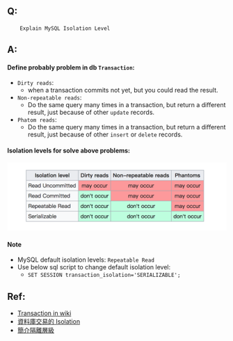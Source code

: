 ## Q:
```
    Explain MySQL Isolation Level
```

## A:
#### Define probably problem in db `Transaction`:
- `Dirty reads`: 
    - when a transaction commits not yet, but you could read the result.
- `Non-repeatable reads`:
    - Do the same query many times in a transaction, but return a different result, just because of other `update` records.
- `Phatom reads`:
    - Do the same query many times in a transaction, but return a different result, just because of other `insert` or `delete` records.

#### Isolation levels for solve above problems:
![](./assets/figure1.png)

#### Note
- MySQL default isolation levels: `Repeatable Read`
- Use below sql script to change default isolation level: 
    - `SET SESSION transaction_isolation='SERIALIZABLE';`
 
## Ref:
- [Transaction in wiki](https://zh.wikipedia.org/wiki/%E4%BA%8B%E5%8B%99%E9%9A%94%E9%9B%A2)
- [資料庫交易的 Isolation](https://medium.com/getamis/database-transaction-isolation-a1e448a7736e)
- [簡介隔離層級](https://openhome.cc/Gossip/HibernateGossip/IsolationLevel.html)
